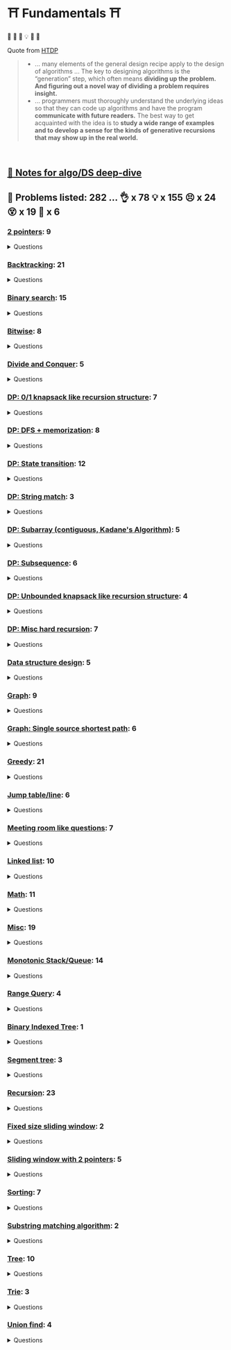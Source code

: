 # :shinto_shrine: Fundamentals :shinto_shrine:

:frog: :thinking: :exploding_head: :bulb: :star_struck: :sunrise:

Quote from [HTDP](https://htdp.org/)
> * ... many elements of the general design recipe apply to the design of algorithms ... The key to designing algorithms is the “generation” step, which often means **dividing up the problem. And figuring out a novel way of dividing a problem requires insight.**
> * ... programmers must thoroughly understand the underlying ideas so that they can code up algorithms and have the program **communicate with future readers.** The best way to get acquainted with the idea is to **study a wide range of examples and to develop a sense for the kinds of generative recursions that may show up in the real world.**

<br/>

## [:book: Notes for algo/DS deep-dive](_notes/README.md)

## :thinking: Problems listed: 282 ... :ok_hand: x 78 :bulb: x 155 :persevere: x 24 :dizzy_face: x 19 :exploding_head: x 6



### [2 pointers](problem_sets/2_ptrs/README.md): 9

<details><summary>Questions</summary>


  
  - :ok_hand: 946. Validate Stack Sequences
  

  
  - :ok_hand: 2390. Removing Stars From a String
  

  
  - :ok_hand: 1047. Remove All Adjacent Duplicates In String
  

  
  - :ok_hand: 151. Reverse Words in a String
  

  
  - :bulb: 16. 3Sum Closest
  

  
  - :bulb: 11. Container With Most Water
  

  
  - :bulb: 1295. Find Median from Data Stream
  

  
  - :persevere: 777. Swap Adjacent in LR String
  

  
  - :persevere: 838. Push Dominoes
  

  
  ## Subarray sliding window algorithm
  

  
  ## Circular sort
  

  
  ## Quick select
  


</details>



### [Backtracking](problem_sets/backtracking/README.md): 21

<details><summary>Questions</summary>


  
  ## State walking
  

  
  - :ok_hand: 39. Combination Sum
  

  
  - :ok_hand: 131. Palindrome Partitioning
  

  
  - :bulb: 93. Restore IP Addresses
  

  
  - :bulb: 31. Next Permutation
  

  
  - :bulb: 491. Non-decreasing Subsequences
  

  
  - :bulb: 473. Matchsticks to Square
  

  
  - :bulb: 410. Split Array Largest Sum
  

  
  - :bulb: 465. Optimal Account Balancing
  

  
  - :bulb: 2477. Minimum Fuel Cost to Report to the Capital
  

  
  - :bulb: 1088. Confusing Number II
  

  
  ## Grid walking
  

  
  - :ok_hand: 490. The Maze
  

  
  - :bulb: 1254. Number of Closed Islands
  

  
  - :bulb: 489. Robot Room Cleaner
  

  
  - :bulb: 417. Pacific Atlantic Water Flow
  

  
  - :persevere: 1293. Shortest Path in a Grid with Obstacles Elimination
  

  
  ## BFS
  

  
  - :ok_hand: 841. Keys and Rooms
  

  
  - :ok_hand: 1345. Jump Game IV
  

  
  - :bulb: 1926. Nearest Exit from Entrance in Maze
  

  
  - :bulb: 1129. Shortest Path with Alternating Colors
  

  
  ## BFS from multiple points
  

  
  - :bulb: 1162. As Far from Land as Possible
  

  
  ## Backtracking the BFS path
  

  
  - :persevere: 126. Word Ladder II
  

  
  ## [Backtracking with binary search](../binary_search/README.md#backtracking-x-binary-search)
  


</details>



### [Binary search](problem_sets/binary_search/README.md): 15

<details><summary>Questions</summary>


  
  - :ok_hand: 1011. Capacity To Ship Packages Within D Days
  

  
  - :ok_hand: 2389. Longest Subsequence With Limited Sum
  

  
  - :ok_hand: 74. Search a 2D Matrix
  

  
  - :ok_hand: 2187. Minimum Time to Complete Trips
  

  
  - :bulb: 34. Find First and Last Position of Element in Sorted Array
  

  
  - :bulb: 33. Search in Rotated Sorted Array
  

  
  - :bulb: 81. Search in Rotated Sorted Array II
  

  
  - :bulb: 2439. Minimize Maximum of Array
  

  
  - :persevere: 658. Find K Closest Elements
  

  
  - :persevere: 378. Kth Smallest Element in a Sorted Matrix
  

  
  - :dizzy_face: 4. Median of Two Sorted Arrays
  

  
  ## Backtracking x Binary search
  

  
  - :persevere: 1102. Path With Maximum Minimum Value
  

  
  - :dizzy_face: 410. Split Array Largest Sum
  

  
  ## Interval related questions
  

  
  - :ok_hand: 729. My Calendar I
  

  
  - :bulb: 715. Range Module
  


</details>



### [Bitwise](problem_sets/bitwise/README.md): 8

<details><summary>Questions</summary>


  
  ## [Two's complement](../../_notes/bitwise.md#twos-complement)
  

  
  - :bulb: 371. Sum of Two Integers
  

  
  ## basic operations
  

  
  - :ok_hand: 190. Reverse Bits
  

  
  - :ok_hand: 338. Counting Bits
  

  
  ## xor: `a^a = 0; b^0 = b; b^a^a = b`
  

  
  - :ok_hand: 268. Missing Number
  

  
  - :ok_hand: 645. Set Mismatch
  

  
  ## `odd ^ 1 == odd - 1`, `even ^ 1 == even + 1`
  

  
  - :persevere: 540. Single Element in a Sorted Array
  

  
  ## Reset the last set bit: `x & (x - 1)`
  

  
  - :ok_hand: 268. Missing Number
  

  
  ## Detect power of 2: `(x & (x - 1) == 0)`
  

  
  - :ok_hand: 1680. Concatenation of Consecutive Binary Numbers
  


</details>



### [Divide and Conquer](problem_sets/divide_and_conquer/README.md): 5

<details><summary>Questions</summary>


  
  - :ok_hand: 823. Binary Trees With Factors
  

  
  - :bulb: 109. Convert Sorted List to Binary Search Tree
  

  
  - :bulb: 23. Merge k Sorted Lists
  

  
  - :bulb: 889. Construct Binary Tree from Preorder and Postorder Traversal
  

  
  - :persevere: 894. All Possible Full Binary Trees
  


</details>



### [DP: 0/1 knapsack like recursion structure](problem_sets/dp/dp_01_knapsack/README.md): 7

<details><summary>Questions</summary>


  
  - :bulb: 474. Ones and Zeroes
  

  
  - :bulb: 416. Partition Equal Subset Sum
  

  
  - :bulb: 115. Distinct Subsequences
  

  
  - :bulb: 1235. Maximum Profit in Job Scheduling
  

  
  - :bulb: 2218. Maximum Value of K Coins From Piles
  

  
  - :bulb: 1639. Number of Ways to Form a Target String Given a Dictionary
  

  
  - :persevere: 494. Target Sum
  


</details>



### [DP: DFS + memorization](problem_sets/dp/dp_dfs_memorization/README.md): 8

<details><summary>Questions</summary>


  
  - :ok_hand: 931. Minimum Falling Path Sum
  

  
  - :ok_hand: 576. Out of Boundary Paths
  

  
  - :bulb: 1770. Maximum Score from Performing Multiplication Operations
  

  
  - :bulb: 494. Target Sum
  

  
  - :bulb: 871. Minimum Number of Refueling Stops
  

  
  - :bulb: 1473. Paint House III
  

  
  - :persevere: 1444. Number of Ways of Cutting a Pizza
  

  
  - :exploding_head: 1531. String Compression II
  


</details>



### [DP: State transition](problem_sets/dp/dp_state_transition/README.md): 12

<details><summary>Questions</summary>


  
  - :ok_hand: 198. House Robber
  

  
  - :ok_hand: 740. Delete and Earn
  

  
  - :ok_hand: 309. Best Time to Buy and Sell Stock with Cooldown
  

  
  - :ok_hand: 1220. Count Vowels Permutation
  

  
  - :ok_hand: 1402. Reducing Dishes
  

  
  - :bulb: 983. Minimum Cost For Tickets
  

  
  - :bulb: 188. Best Time to Buy and Sell Stock IV
  

  
  - :bulb: 799. Champagne Tower
  

  
  - :bulb: 1335. Minimum Difficulty of a Job Schedule
  

  
  - :bulb: 1937. Maximum Number of Points with Cost
  

  
  - :dizzy_face: 790. Domino and Tromino Tiling
  

  
  - :exploding_head: 818. Race Car
  


</details>



### [DP: String match](problem_sets/dp/dp_string_match/README.md): 3

<details><summary>Questions</summary>


  
  - :bulb: 718. Maximum Length of Repeated Subarray
  

  
  - :bulb: 72. Edit Distance
  

  
  - :dizzy_face: 87. Scramble String
  


</details>



### [DP: Subarray (contiguous, Kadane's Algorithm)](problem_sets/dp/dp_subarray_kadane/README.md): 5

<details><summary>Questions</summary>


  
  - :ok_hand: 53. Maximum Subarray
  

  
  - :bulb: 918. Maximum Sum Circular Subarray
  

  
  - :bulb: 363. Max Sum of Rectangle No Larger Than K
  

  
  - :bulb: 974. Subarray Sums Divisible by K
  

  
  - :dizzy_face: 2272. Substring With Largest Variance
  


</details>



### [DP: Subsequence](problem_sets/dp/dp_subseq/README.md): 6

<details><summary>Questions</summary>


  
  - :bulb: 1143. Longest Common Subsequence
  

  
  - :bulb: 647. Palindromic Substrings
  

  
  - :bulb: 516. Longest Palindromic Subsequence
  

  
  - :bulb: 300. Longest Increasing Subsequence
  

  
  - :bulb: 1626. Best Team With No Conflicts
  

  
  - :bulb: 1130. Minimum Cost Tree From Leaf Values
  


</details>



### [DP: Unbounded knapsack like recursion structure](problem_sets/dp/dp_unbounded_knapsack/README.md): 4

<details><summary>Questions</summary>


  
  - :ok_hand: 377. Combination Sum IV
  

  
  - :bulb: 1155. Number of Dice Rolls With Target Sum
  

  
  - :bulb: 518. Coin Change II
  

  
  - :bulb: 91. Decode Ways
  


</details>



### [DP: Misc hard recursion](problem_sets/dp/dp_z_misc_hard_recursion/README.md): 7

<details><summary>Questions</summary>


  
  - :persevere: 907. Sum of Subarray Minimums
  

  
  - :dizzy_face: 446. Arithmetic Slices II - Subsequence
  

  
  - :dizzy_face: 629. K Inverse Pairs Array
  

  
  - :dizzy_face: 837. New 21 Game
  

  
  - :exploding_head: 376. Wiggle Subsequence
  

  
  - :exploding_head: 465. Optimal Account Balancing
  

  
  ## Reroot technique with DP
  

  
  - :exploding_head: 834. Sum of Distances in Tree
  


</details>



### [Data structure design](problem_sets/ds_design/README.md): 5

<details><summary>Questions</summary>


  
  - :ok_hand: 232. Implement Queue using Stacks
  

  
  - :ok_hand: 380. Insert Delete GetRandom O(1)
  

  
  - :ok_hand: 692. Top K Frequent Words
  

  
  - :bulb: 460. LFU Cache
  

  
  - :persevere: 146. LRU Cache
  


</details>



### [Graph](problem_sets/graph/README.md): 9

<details><summary>Questions</summary>


  
  ## Bipartite
  

  
  ## Solve bipartition with union-find
  

  
  - :bulb: 886. Possible Bipartition
  

  
  ## Solve bipartition with dfs validation
  

  
  - :bulb: 785. Is Graph Bipartite
  

  
  ## Model as graph
  

  
  - :bulb: 2115. Find All Possible Recipes from Given Supplies
  

  
  - :dizzy_face: 1153. String Transforms Into Another String
  

  
  ## Connected component
  

  
  - :ok_hand: 2492. Minimum Score of a Path Between Two Cities
  

  
  - :bulb: 947. Most Stones Removed with Same Row or Column
  

  
  ## Use concept in Tarjan's SCC
  

  
  - :persevere: 2360. Longest Cycle in a Graph
  

  
  ## [Topological sort](../../_notes/graph/graph_topological_sort.md)
  

  
  - :bulb: 269. Alien Dictionary
  

  
  - :bulb: 1857. Largest Color Value in a Directed Graph
  


</details>



### [Graph: Single source shortest path](problem_sets/graph/graph_sssp/README.md): 6

<details><summary>Questions</summary>


  
  ## Dijkstra
  

  
  - :ok_hand: 743. Network Delay Time
  

  
  - :bulb: 787. Cheapest Flights Within K Stops
  

  
  ## Grid walking using Dijkstra, "Dijkstra's algorithm is BFS with a priority queue"
  

  
  - :bulb: 778. Swim in Rising Water
  

  
  - :bulb: 1102. Path With Maximum Minimum Value
  

  
  - :bulb: 1514. Path with Maximum Probability
  

  
  - :bulb: 1631. Path With Minimum Effort
  

  
  ## Bellmon-Ford Specific (e.g. contains negative cycle)
  


</details>



### [Greedy](problem_sets/greedy/README.md): 21

<details><summary>Questions</summary>


  
  - :ok_hand: 121. Best Time to Buy and Sell Stock
  

  
  - :ok_hand: 881. Boats to Save People
  

  
  - :ok_hand: 2178. Maximum Split of Positive Even Integers
  

  
  - :bulb: 134. Gas Station
  

  
  - :bulb: 763. Partition Labels
  

  
  - :bulb: 1414. Find the Minimum Number of Fibonacci Numbers Whose Sum Is K
  

  
  - :bulb: 316. Remove Duplicate Letters
  

  
  - :bulb: 659. Split Array into Consecutive Subsequences
  

  
  - :bulb: 936. Stamping The Sequence
  

  
  - :bulb: 1055. Shortest Way to Form String
  

  
  - :bulb: 135. Candy
  

  
  - :bulb: 1578. Minimum Time to Make Rope Colorful
  

  
  - :bulb: 406. Queue Reconstruction by Height
  

  
  - :bulb: 1383. Maximum Performance of a Team
  

  
  - :bulb: 871. Minimum Number of Refueling Stops
  

  
  - :bulb: 665. Non-decreasing Array
  

  
  - :bulb: 502. IPO
  

  
  - :bulb: 2136. Earliest Possible Day of Full Bloom
  

  
  - :persevere: 1675. Minimize Deviation in Array
  

  
  - :dizzy_face: 1354. Construct Target Array With Multiple Sums
  

  
  - :exploding_head: 218. The Skyline Problem
  


</details>



### [Jump table/line](problem_sets/greedy/jump_table/README.md): 6

<details><summary>Questions</summary>


  
  - :ok_hand: 452. Minimum Number of Arrows to Burst Balloons
  

  
  - :bulb: 45. Jump Game II
  

  
  - :bulb: 1024. Video Stitching
  

  
  - :bulb: 1326. Minimum Number of Taps to Open to Water a Garden
  

  
  - :bulb: 739. Daily Temperatures
  

  
  - :bulb: 1834. Single-Threaded CPU
  


</details>



### [Meeting room like questions](problem_sets/greedy/meeting_room_like/README.md): 7

<details><summary>Questions</summary>


  
  - :bulb: 56. Merge Intervals
  

  
  - :bulb: 352. Data Stream as Disjoint Intervals
  

  
  - :bulb: 759. Employee Free Time
  

  
  - :bulb: 57. Insert Interval
  

  
  - :bulb: 732. My Calendar III
  

  
  - :bulb: 630. Course Schedule III
  

  
  - :bulb: 2402. Meeting Rooms III
  


</details>



### [Linked list](problem_sets/linked_list/README.md): 10

<details><summary>Questions</summary>


  
  ## Basic operations on linked list
  

  
  - :ok_hand: 141. Linked List Cycle
  

  
  - :ok_hand: 142. Linked List Cycle II
  

  
  - :ok_hand: 206. Reverse Linked List
  

  
  - :ok_hand: 876. Middle of the Linked List
  

  
  - :ok_hand: 328. Odd Even Linked List
  

  
  ## [:bulb: 382. Linked List Random Node](https://leetcode.com/problems/linked-list-random-node)
  

  
  ## Composite operations on linked list
  

  
  - :bulb: 61. Rotate List
  

  
  - :bulb: 19. Remove Nth Node From End of List
  

  
  - :bulb: 92. Reverse Linked List II
  

  
  - :bulb: 234. Palindrome Linked List
  

  
  - :bulb: 445. Add Two Numbers II
  


</details>



### [Math](problem_sets/math/README.md): 11

<details><summary>Questions</summary>


  
  - :bulb: 462. Minimum Moves to Equal Array Elements II
  

  
  - :bulb: 2244. Minimum Rounds to Complete All Tasks
  

  
  - :bulb: 1359. Count All Valid Pickup and Delivery Options
  

  
  - :bulb: 2348. Number of Zero-Filled Subarrays
  

  
  - :bulb: 1071. Greatest Common Divisor of Strings
  

  
  ## Geometry
  

  
  - :ok_hand: 593. Valid Square
  

  
  - :ok_hand: 478. Generate Random Point in a Circle
  

  
  - :bulb: 1610. Maximum Number of Visible Points
  

  
  - :bulb: 149. Max Points on a Line
  

  
  ## Fisher–Yates shuffle
  

  
  - :bulb: 384. Shuffle an Array
  

  
  ## Reservoir sampling
  

  
  - :bulb: 382. Linked List Random Node
  


</details>



### [Misc](problem_sets/misc/README.md): 19

<details><summary>Questions</summary>


  
  ## Good for practice
  

  
  - :ok_hand: 71. Simplify Path
  

  
  ## Great algo to do something
  

  
  - :ok_hand: 916. Word Subsets
  

  
  - :ok_hand: 334. Increasing Triplet Subsequence
  

  
  - :ok_hand: 249. Group Shifted Strings
  

  
  - :bulb: 1470. Shuffle the Array
  

  
  - :bulb: 189. Rotate Array
  

  
  - :bulb: 833. Find And Replace in String
  

  
  - :bulb: 1209. Remove All Adjacent Duplicates in String II
  

  
  - :persevere: 2444. Count Subarrays With Fixed Bounds
  

  
  - :dizzy_face: 2306. Naming a Company
  

  
  - :dizzy_face: 856. Score of Parentheses
  

  
  ## Nice implementation idea
  

  
  - :ok_hand: 1539. Kth Missing Positive Number
  

  
  - :ok_hand: 12. Integer to Roman
  

  
  - :ok_hand: 443. String Compression
  

  
  ## Hard indices manipulation
  

  
  - :bulb: 48. Rotate Image
  

  
  - :persevere: 6. Zigzag Conversion
  

  
  - :persevere: 835. Image Overlap
  

  
  ## Brainteaser
  

  
  - :bulb: 458. Poor Pigs
  

  
  - :dizzy_face: 932. Beautiful Array
  


</details>



### [Monotonic Stack/Queue](problem_sets/monotonic/README.md): 14

<details><summary>Questions</summary>


  
  - :bulb: 739. Daily Temperatures
  

  
  - :bulb: 496. Next Greater Element I
  

  
  - :bulb: 503. Next Greater Element II
  

  
  - :bulb: 556. Next Greater Element III
  

  
  - :bulb: 239. Sliding Window Maximum
  

  
  - :bulb: 1696. Jump Game VI
  

  
  - :bulb: 901. Online Stock Span
  

  
  - :bulb: 84. Largest Rectangle in Histogram
  

  
  - :bulb: 853. Car Fleet
  

  
  - :persevere: 2454. Next Greater Element IV
  

  
  - :persevere: 2289. Steps to Make Array Non-decreasing
  

  
  - :persevere: 907. Sum of Subarray Minimums
  

  
  - :dizzy_face: 1776. Car Fleet II
  

  
  - :dizzy_face: 1130. Minimum Cost Tree From Leaf Values
  


</details>



### [Range Query](problem_sets/range_query/README.md): 4

<details><summary>Questions</summary>


  
  ## Prefix sum
  

  
  - :ok_hand: 560. Subarray Sum Equals K
  

  
  - :bulb: 523. Continuous Subarray Sum
  

  
  - :bulb: 1664. Ways to Make a Fair Array
  

  
  ## The jump line method
  

  
  - :bulb: 2158. Amount of New Area Painted Each Day
  


</details>



### [Binary Indexed Tree](problem_sets/range_query/binary_indexed_tree/README.md): 1

<details><summary>Questions</summary>


  
  - :ok_hand: 307. Range Sum Query - Mutable
  


</details>



### [Segment tree](problem_sets/range_query/segment_tree/README.md): 3

<details><summary>Questions</summary>


  
  - :ok_hand: 307. Range Sum Query - Mutable
  

  
  - :bulb: 2158. Amount of New Area Painted Each Day
  

  
  - :dizzy_face: 315. Count of Smaller Numbers After Self
  


</details>



### [Recursion](problem_sets/recursion/README.md): 23

<details><summary>Questions</summary>


  
  - :ok_hand: 38. Count and Say
  

  
  - :ok_hand: 1026. Maximum Difference Between Node and Ancestor
  

  
  - :ok_hand: 669. Trim a Binary Search Tree
  

  
  - :ok_hand: 783. Minimum Distance Between BST Nodes
  

  
  - :ok_hand: 226. Invert Binary Tree
  

  
  - :ok_hand: 101. Symmetric Tree
  

  
  - :ok_hand: 814. Binary Tree Pruning
  

  
  - :ok_hand: 129. Sum Root to Leaf Numbers
  

  
  - :ok_hand: 1443. Minimum Time to Collect All Apples in a Tree
  

  
  - :bulb: 236. Lowest Common Ancestor of a Binary Tree
  

  
  - :bulb: 105. Construct Binary Tree from Preorder and Inorder Traversal
  

  
  - :bulb: 106. Construct Binary Tree from Inorder and Postorder Traversal
  

  
  - :bulb: 889. Construct Binary Tree from Preorder and Postorder Traversal
  

  
  - :bulb: 230. Kth Smallest Element in a BST
  

  
  - :bulb: 222. Count Complete Tree Nodes
  

  
  - :bulb: 958. Check Completeness of a Binary Tree
  

  
  - :bulb: 124. Binary Tree Maximum Path Sum
  

  
  - :bulb: 2246. Longest Path With Different Adjacent Characters
  

  
  - :bulb: 394. Decode String
  

  
  - :bulb: 427. Construct Quad Tree
  

  
  - :persevere: 897. Increasing Order Search Tree
  

  
  - :persevere: 426. Convert Binary Search Tree to Sorted Doubly Linked List
  

  
  - :dizzy_face: 114. Flatten Binary Tree to Linked List
  


</details>



### [Fixed size sliding window](problem_sets/sliding_window/fixed_size/README.md): 2

<details><summary>Questions</summary>


  
  - :bulb: 1423. Maximum Points You Can Obtain from Cards
  

  
  - :persevere: 30. Substring with Concatenation of All Words
  


</details>



### [Sliding window with 2 pointers](problem_sets/sliding_window/with_2_ptrs/README.md): 5

<details><summary>Questions</summary>


  
  - :bulb: 76. Minimum Window Substring
  

  
  - :bulb: 567. Permutation in String
  

  
  - :bulb: 904. Fruit Into Baskets
  

  
  - :bulb: 159. Longest Substring with At Most Two Distinct Characters
  

  
  - :bulb: 438. Find All Anagrams in a String
  


</details>



### [Sorting](problem_sets/sorting/README.md): 7

<details><summary>Questions</summary>


  
  - :bulb: 1996. The Number of Weak Characters in the Game
  

  
  ## Bucket sort
  

  
  - :bulb: 1710. Maximum Units on a Truck
  

  
  ## Bubble sort
  

  
  - :bulb: 899. Orderly Queue
  

  
  ## Merge sort
  

  
  - :bulb: 315. Count of Smaller Numbers After Self
  

  
  ## Circular sort
  

  
  - :ok_hand: 645. Set Mismatch
  

  
  ## Counting sort
  

  
  - :ok_hand: 912. Sort an Array
  

  
  ## Quick select
  

  
  - :bulb: 215. Kth Largest Element in an Array
  


</details>



### [Substring matching algorithm](problem_sets/substr_matching/README.md): 2

<details><summary>Questions</summary>


  
  - :bulb: 28. Find the Index of the First Occurrence in a String
  

  
  - :bulb: 718. Maximum Length of Repeated Subarray
  

  
  ## Sliding window of Substring
  


</details>



### [Tree](problem_sets/tree/README.md): 10

<details><summary>Questions</summary>


  
  - :ok_hand: 235. Lowest Common Ancestor of a Binary Search Tree
  

  
  - :ok_hand: 236. Lowest Common Ancestor of a Binary Tree
  

  
  - :ok_hand: 297. Serialize and Deserialize Binary Tree
  

  
  - :ok_hand: 652. Find Duplicate Subtrees
  

  
  ## Tree traversal
  

  
  - :ok_hand: 144. Binary Tree Preorder Traversal
  

  
  - :ok_hand: 103. Binary Tree Zigzag Level Order Traversal
  

  
  - :ok_hand: 987. Vertical Order Traversal of a Binary Tree
  

  
  - :bulb: 94. Binary Tree Inorder Traversal with Iterative
  

  
  ## BST
  

  
  - :ok_hand: 173. Binary Search Tree Iterator
  

  
  - :bulb: 653. Two Sum IV - Input is a BST
  


</details>



### [Trie](problem_sets/trie/README.md): 3

<details><summary>Questions</summary>


  
  - :ok_hand: 208. Implement Trie (Prefix Tree)
  

  
  ## [211. Design Add and Search Words Data Structure](https://leetcode.com/problems/design-add-and-search-words-data-structure) / [:man_technologist:](design_add_and_search_ds.h)
  

  
  - :bulb: 212. Word Search II
  

  
  - :dizzy_face: 336. Palindrome Pairs
  


</details>



### [Union find](problem_sets/union_find/README.md): 4

<details><summary>Questions</summary>


  
  - :ok_hand: 1971. Find if Path Exists in Graph
  

  
  - :ok_hand: 990. Satisfiability of Equality Equations
  

  
  - :bulb: 947. Most Stones Removed with Same Row or Column
  

  
  - :dizzy_face: 2421. Number of Good Paths
  

  
  ## [Use union-find to solve Bipartition](../graph/README.md#solve-bipartition-with-union-find)
  


</details>


